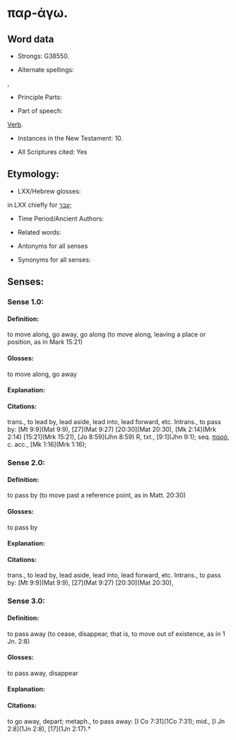 # παρ-άγω.

<!-- Status: S2=NeedsReview -->
<!-- Lexica used for edits: BDAG, FFM, LN, A-S -->

## Word data

* Strongs: G38550.

* Alternate spellings:

,

* Principle Parts: 


* Part of speech: 

[Verb](http://ugg.readthedocs.io/en/latest/verb.html).

* Instances in the New Testament: 10.

* All Scriptures cited: Yes

## Etymology: 


* LXX/Hebrew glosses: 

in LXX chiefly for [עבר](//en-uhl/H5674);

* Time Period/Ancient Authors: 


* Related words: 

* Antonyms for all senses

* Synonyms for all senses: 


## Senses: 


### Sense  1.0: 

#### Definition: 

to move along, go away, go along (to move along, leaving a place or position, as in Mark 15:21)

#### Glosses: 

to move along, go away

#### Explanation: 
 

#### Citations: 

trans., to lead by, lead aside, lead into, lead forward, etc. Intrans., to pass by: [Mt 9:9](Mat 9:9), [27](Mat 9:27) [20:30](Mat 20:30), [Mk 2:14](Mrk 2:14) [15:21](Mrk 15:21), [Jo 8:59](Jhn 8:59) R, txt., [9:1](Jhn 9:1); seq. [παρό](), c. acc., [Mk 1:16](Mrk 1:16);

### Sense  2.0: 

#### Definition: 

to pass by (to move past a reference point, as in Matt. 20:30)

#### Glosses:

to pass by

#### Explanation:


#### Citations: 

trans., to lead by, lead aside, lead into, lead forward, etc. Intrans., to pass by: [Mt 9:9](Mat 9:9), [27](Mat 9:27) [20:30](Mat 20:30),

### Sense  3.0: 

#### Definition:

to pass away (to cease, disappear, that is, to move out of existence, as in 1 Jn. 2:8) 

#### Glosses: 

to pass away, disappear

#### Explanation: 


#### Citations: 

to go away, depart; metaph., to pass away: [I Co 7:31](1Co 7:31); mid., [I Jn 2:8](1Jn 2:8), [17](1Jn 2:17).†